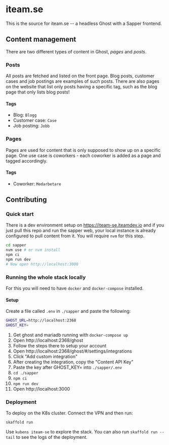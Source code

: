 # iteam.se

This is the source for iteam.se -- a headless Ghost with a Sapper frontend.

## Content management

There are two different types of content in Ghost, _pages_ and _posts_.

### Posts

All posts are fetched and listed on the front page. Blog posts, customer cases and job postings are examples of such posts. There are also pages on the website that list only posts having a specific tag, such as the blog page that only lists blog posts!

#### Tags

- Blog: `Blogg`
- Customer case: `Case`
- Job posting: `Jobb`

### Pages

Pages are used for content that is only supposed to show up on a specific page. One use case is coworkers - each coworker is added as a page and tagged accordingly.

#### Tags

- Coworker: `Medarbetare`

## Contributing

### Quick start

There is a dev environment setup on https://iteam-se.iteamdev.io and if you just pull this repo and run the sapper web, your local instance is already configured to pull content from it. You will require `nvm` for this step.

```bash
cd sapper
nvm use # or nvm install
npm ci
npm run dev
# Now open http://localhost:3000
```

### Running the whole stack locally

For this you will need to have `docker` and `docker-compose` installed.

#### Setup

Create a file called `.env` in `./sapper` and paste the following:

```bash
GHOST_URL=http://localhost:2368
GHOST_KEY=
```

1. Get ghost and mariadb running with `docker-compose up`
2. Open http://localhost:2368/ghost
3. Follow the steps there to setup your account
4. Open http://localhost:2368/ghost/#/settings/integrations
5. Click "Add custom integration"
6. After creating the integration, copy the "Content API Key"
7. Paste the key after GHOST_KEY= into `./sapper/.env`
8. `cd ./sapper`
9. `npm ci`
10. `npm run dev`
11. Open http://localhost:3000

### Deployment

To deploy on the K8s cluster. Connect the VPN and then run:

    skaffold run

Use `kubens iteam-se` to explore the stack. You can also run `skaffold run --tail` to see the logs of the deployment.
